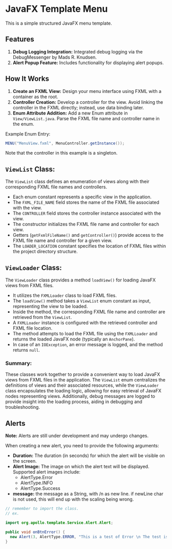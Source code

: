 # JavaFX Template Menu

This is a simple structured JavaFX menu template.

## Features
1. **Debug Logging Integration:** Integrated debug logging via the DebugMessenger by Mads R. Knudsen.
2. **Alert Popup Feature:** Includes functionality for displaying alert popups.

## How It Works
1. **Create an FXML View:** Design your menu interface using FXML with a container as the root.
2. **Controller Creation:** Develop a controller for the view. Avoid linking the controller in the FXML directly; instead, use data binding later.
3. **Enum Attribute Addition:** Add a new Enum attribute in `View/ViewList.java`. Parse the FXML file name and controller name in the enum.

Example Enum Entry:
```java
MENU("MenuView.fxml", MenuController.getInstance());

```
Note that the controller in this example is a singleton. 

## `ViewList` Class:

The `ViewList` class defines an enumeration of views along with their corresponding FXML file names and controllers.

- Each enum constant represents a specific view in the application.
- The `FXML_FILE_NAME` field stores the name of the FXML file associated with the view.
- The `CONTROLLER` field stores the controller instance associated with the view.
- The constructor initializes the FXML file name and controller for each view.
- Getters (`getFxmlFileName()` and `getController()`) provide access to the FXML file name and controller for a given view.
- The `LOADER_LOCATION` constant specifies the location of FXML files within the project directory structure.

## `ViewLoader` Class:

The `ViewLoader` class provides a method `loadView()` for loading JavaFX views from FXML files.

- It utilizes the `FXMLLoader` class to load FXML files.
- The `loadView()` method takes a `ViewList` enum constant as input, representing the view to be loaded.
- Inside the method, the corresponding FXML file name and controller are retrieved from the `ViewList`.
- A `FXMLLoader` instance is configured with the retrieved controller and FXML file location.
- The method attempts to load the FXML file using the `FXMLLoader` and returns the loaded JavaFX node (typically an `AnchorPane`).
- In case of an `IOException`, an error message is logged, and the method returns `null`.

### Summary:

These classes work together to provide a convenient way to load JavaFX views from FXML files in the application. The `ViewList` enum centralizes the definitions of views and their associated resources, while the `ViewLoader` class encapsulates the loading logic, allowing for easy retrieval of JavaFX nodes representing views. Additionally, debug messages are logged to provide insight into the loading process, aiding in debugging and troubleshooting.

## Alerts

**Note:** Alerts are still under development and may undergo changes.

When creating a new alert, you need to provide the following arguments:

- **Duration:** The duration (in seconds) for which the alert will be visible on the screen.
- **Alert Image:** The image on which the alert text will be displayed. Supported alert images include:
    - AlertType.Error
    - AlertType.INFO
    - AlertType.Success
- **message:** the message as a String, with /n as new line. if newLine char is not used, this will end up with the scaling being wrong. 

```JAVA
// remember to import the class. 
// ex. 

import org.apollo.template.Service.Alert.Alert;

public void onBtnError() {
  new Alert(3, AlertType.ERROR, "This is a test of Error \n The test is to show of this Alert component \n Alert component").start();
}

``` 